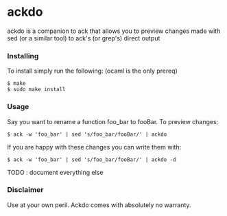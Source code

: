 # ackdo

ackdo is a companion to ack that allows you to preview changes made with
sed (or a similar tool) to ack's (or grep's) direct output

### Installing

To install simply run the following: (ocaml is the only prereq)
```
$ make
$ sudo make install
```

### Usage

Say you want to rename a function foo_bar to fooBar.
To preview changes:
```
$ ack -w 'foo_bar' | sed 's/foo_bar/fooBar/' | ackdo 
```
If you are happy with these changes you can write them with:
```
$ ack -w 'foo_bar' | sed 's/foo_bar/fooBar/' | ackdo -d
```

TODO : document everything else

### Disclaimer

Use at your own peril. Ackdo comes with absolutely no warranty.

